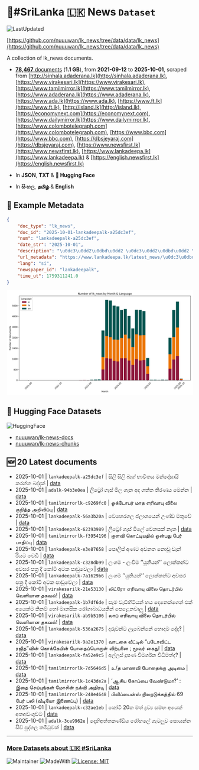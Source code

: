 # 📄#SriLanka 🇱🇰 News `Dataset`

![LastUpdated](https://img.shields.io/badge/last_updated-2025--10--01_15:20:29-green)

[https://github.com/nuuuwan/lk_news/tree/data/data/lk_news](https://github.com/nuuuwan/lk_news/tree/data/data/lk_news)

A collection of lk_news documents.

- [**78,467** documents](https://github.com/nuuuwan/lk_news/tree/data/data/lk_news) (**1.1 GB**), from **2021-09-12** to **2025-10-01**, scraped from [http://sinhala.adaderana.lk](http://sinhala.adaderana.lk), [https://www.virakesari.lk](https://www.virakesari.lk), [https://www.tamilmirror.lk](https://www.tamilmirror.lk), [https://www.adaderana.lk](https://www.adaderana.lk), [https://www.ada.lk](https://www.ada.lk), [https://www.ft.lk](https://www.ft.lk), [http://island.lk](http://island.lk), [https://economynext.com](https://economynext.com), [https://www.dailymirror.lk](https://www.dailymirror.lk), [https://www.colombotelegraph.com](https://www.colombotelegraph.com), [https://www.bbc.com](https://www.bbc.com), [https://dbsjeyaraj.com](https://dbsjeyaraj.com), [https://www.newsfirst.lk](https://www.newsfirst.lk), [https://www.lankadeepa.lk](https://www.lankadeepa.lk) & [https://english.newsfirst.lk](https://english.newsfirst.lk)

- In **JSON**, **TXT** & **🤗 Hugging Face**

- In **සිංහල**, **தமிழ்** & **English**

## 📝 Example Metadata

```json
{
    "doc_type": "lk_news",
    "doc_id": "2025-10-01-lankadeepalk-a25dc3ef",
    "num": "lankadeepalk-a25dc3ef",
    "date_str": "2025-10-01",
    "description": "\u0dc3\u0dd2\u0dbd\u0dd2 \u0dc3\u0dd2\u0dbd\u0dd2 \u0db6\u0dd1\u0d9c\u0dca \u0db7\u0dcf\u0dc0\u0dd2\u0dad\u0dba \u0db8\u0db1\u0dca\u0daf\u0ddd\u0dc3\u0dcf\u0dba\u0dd2 \u0d9a\u0dbb\u0db1\u0dca\u0db1 \u0db6\u0daf\u0dca\u0daf\u0d9a\u0dca",
    "url_metadata": "https://www.lankadeepa.lk/latest_news/\u0dc3\u0dbd-\u0dc3\u0dbd-\u0db6\u0d9c-\u0db7\u0dc0\u0dad\u0dba-\u0db8\u0db1\u0daf\u0dc3\u0dba-\u0d9a\u0dbb\u0db1\u0db1-\u0db6\u0daf\u0daf\u0d9a/1-680576",
    "lang": "si",
    "newspaper_id": "lankadeepalk",
    "time_ut": 1759311241.0
}
```

![Chart](https://raw.githubusercontent.com/nuuuwan/lk_news/refs/heads/data/data/lk_news/docs_by_month_and_lang.png)

## 🤗 Hugging Face Datasets

![HuggingFace](https://img.shields.io/badge/-HuggingFace-FDEE21?style=for-the-badge&logo=HuggingFace)

- [nuuuwan/lk-news-docs](https://huggingface.co/datasets/nuuuwan/lk-news-docs)
- [nuuuwan/lk-news-chunks](https://huggingface.co/datasets/nuuuwan/lk-news-chunks)

## 🆕 20 Latest documents

- 2025-10-01 | `lankadeepalk-a25dc3ef` | සිලි සිලි බෑග් භාවිතය මන්දෝසායි කරන්න බද්දක් | [data](https://github.com/nuuuwan/lk_news/tree/data/data/lk_news/2020s/2025/2025-10-01-lankadeepalk-a25dc3ef)
- 2025-10-01 | `adalk-94b3e0ea` | ලිට්‍රෝ ගෑස් මිල ගැන අද ගත්ත තීරණය මෙන්න | [data](https://github.com/nuuuwan/lk_news/tree/data/data/lk_news/2020s/2025/2025-10-01-adalk-94b3e0ea)
- 2025-10-01 | `tamilmirrorlk-c9269fc0` | ஒக்டோபர் மாத எரிவாயு விலை குறித்த அறிவிப்பு | [data](https://github.com/nuuuwan/lk_news/tree/data/data/lk_news/2020s/2025/2025-10-01-tamilmirrorlk-c9269fc0)
- 2025-10-01 | `lankadeepalk-56a3b20a` | වෙහෙරගල ජලාශයෙන් උණ්ඩ මතුවේ | [data](https://github.com/nuuuwan/lk_news/tree/data/data/lk_news/2020s/2025/2025-10-01-lankadeepalk-56a3b20a)
- 2025-10-01 | `lankadeepalk-62393989` | ලිට්‍රෝ ගෑස් මිලේ වෙනසක් නැත | [data](https://github.com/nuuuwan/lk_news/tree/data/data/lk_news/2020s/2025/2025-10-01-lankadeepalk-62393989)
- 2025-10-01 | `tamilmirrorlk-f3954196` | குளவி கொட்டியதில் ஒன்பது பேர் பாதிப்பு | [data](https://github.com/nuuuwan/lk_news/tree/data/data/lk_news/2020s/2025/2025-10-01-tamilmirrorlk-f3954196)
- 2025-10-01 | `lankadeepalk-e3e87658` | පොලිස් අණට අවනත නොවූ වෑන් රියට වෙඩි | [data](https://github.com/nuuuwan/lk_news/tree/data/data/lk_news/2020s/2025/2025-10-01-lankadeepalk-e3e87658)
- 2025-10-01 | `lankadeepalk-c328db99` | ලංගම - ලංවිම ’’යුනියන්’’ ලොක්කන්ට අවසර පත්‍ර දී කෝටි අටක පාඩුවෙලා | [data](https://github.com/nuuuwan/lk_news/tree/data/data/lk_news/2020s/2025/2025-10-01-lankadeepalk-c328db99)
- 2025-10-01 | `lankadeepalk-7a1629b6` | ලංගම ’’යුනියන්’’ ලොක්කන්ට අවසර පත්‍ර දී කෝටි අටක පාඩුවෙලා | [data](https://github.com/nuuuwan/lk_news/tree/data/data/lk_news/2020s/2025/2025-10-01-lankadeepalk-7a1629b6)
- 2025-10-01 | `virakesarilk-21e53130` | லிட்ரோ எரிவாயு விலை தொடர்பில் வெளியான தகவல்! | [data](https://github.com/nuuuwan/lk_news/tree/data/data/lk_news/2020s/2025/2025-10-01-virakesarilk-21e53130)
- 2025-10-01 | `lankadeepalk-1b7df6de` | සෑම වැඩිහිටියන් හය දෙනෙක්ගෙන් එක් අයෙක්ම කිනම් හෝ මානසික රෝගාබාධයකින් පෙළෙනවාලු | [data](https://github.com/nuuuwan/lk_news/tree/data/data/lk_news/2020s/2025/2025-10-01-lankadeepalk-1b7df6de)
- 2025-10-01 | `virakesarilk-ab9b5106` | லாப் எரிவாயு விலை தொடர்பில் வெளியான தகவல்! | [data](https://github.com/nuuuwan/lk_news/tree/data/data/lk_news/2020s/2025/2025-10-01-virakesarilk-ab9b5106)
- 2025-10-01 | `lankadeepalk-536a2675` | දරුවන්ට ලැබෙන්නේ හොදම දේද? | [data](https://github.com/nuuuwan/lk_news/tree/data/data/lk_news/2020s/2025/2025-10-01-lankadeepalk-536a2675)
- 2025-10-01 | `virakesarilk-9a2e1370` | வாடகை வீட்டில் “படோவிட்ட ரஜித”வின் கொக்கேயின் போதைப்பொருள் விற்பனை ; மூவர் கைது! | [data](https://github.com/nuuuwan/lk_news/tree/data/data/lk_news/2020s/2025/2025-10-01-virakesarilk-9a2e1370)
- 2025-10-01 | `lankadeepalk-fa52e9c5` | අල්ලස් දූෂණ විමර්ශන විධිමත්ද? | [data](https://github.com/nuuuwan/lk_news/tree/data/data/lk_news/2020s/2025/2025-10-01-lankadeepalk-fa52e9c5)
- 2025-10-01 | `tamilmirrorlk-7d5646d5` | உ/த மாணவி போதைக்கு அடிமை | [data](https://github.com/nuuuwan/lk_news/tree/data/data/lk_news/2020s/2025/2025-10-01-tamilmirrorlk-7d5646d5)
- 2025-10-01 | `tamilmirrorlk-1c43de2a` | ‘ஆசிய கோப்பை வேண்டுமா?’ : இதை செய்யுங்கள் மோசின் நக்வி  அதிரடி | [data](https://github.com/nuuuwan/lk_news/tree/data/data/lk_news/2020s/2025/2025-10-01-tamilmirrorlk-1c43de2a)
- 2025-10-01 | `tamilmirrorlk-248e4648` | பிலிப்பைன்ஸ் நிலநடுக்கத்தில் 69 பேர் பலி (வீடியோ இணைப்பு) | [data](https://github.com/nuuuwan/lk_news/tree/data/data/lk_news/2020s/2025/2025-10-01-tamilmirrorlk-248e4648)
- 2025-10-01 | `lankadeepalk-c32ae1eb` | කෝටි 20ක මත් ද්‍රව්‍ය සමඟ අයෙක් අතඅඩංගුවට | [data](https://github.com/nuuuwan/lk_news/tree/data/data/lk_news/2020s/2025/2025-10-01-lankadeepalk-c32ae1eb)
- 2025-10-01 | `adalk-3ce9962e` | දෙහිඅත්තකණ්ඩිය රෝහලේ ගැටලුව සොයන්න සිව් පුද්ගල කමිටුවක් | [data](https://github.com/nuuuwan/lk_news/tree/data/data/lk_news/2020s/2025/2025-10-01-adalk-3ce9962e)

---

### [More Datasets about 🇱🇰 #SriLanka](https://github.com/nuuuwan/lk_datasets)

![Maintainer](https://img.shields.io/badge/maintainer-nuuuwan-red)
![MadeWith](https://img.shields.io/badge/made_with-python-blue)
[![License: MIT](https://img.shields.io/badge/License-MIT-yellow.svg)](https://opensource.org/licenses/MIT)
